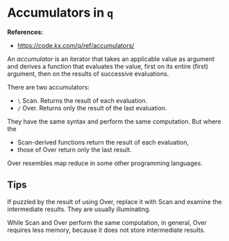# Accumulators in `q`

**References:**
- https://code.kx.com/q/ref/accumulators/

An *accumulator* is an iterator that takes an applicable value as argument and derives a function
that evaluates the value, first on its entire (first) argument, then on the results of successive
evaluations.

There are two accumulators:
- `\` Scan. Returns the result of each evaluation.
- `/` Over. Returns only the result of the last evaluation.

They have the same syntax and perform the same computation.
But where the
- Scan-derived functions return the result of each evaluation,
- those of Over return only the last result.

Over resembles map reduce in some other programming languages.

## Tips

If puzzled by the result of using Over, replace it with Scan and examine the intermediate results.
They are usually illuminating.

While Scan and Over perform the same computation, in general, Over requires less memory, because it
does not store intermediate results.
